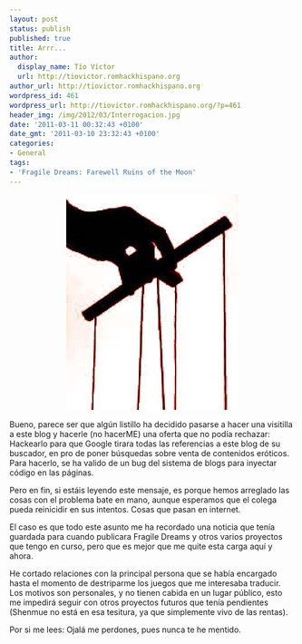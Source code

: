 ```yaml
---
layout: post
status: publish
published: true
title: Arrr...
author:
  display_name: Tío Víctor
  url: http://tiovictor.romhackhispano.org
author_url: http://tiovictor.romhackhispano.org
wordpress_id: 461
wordpress_url: http://tiovictor.romhackhispano.org/?p=461
header_img: /img/2012/03/Interrogacion.jpg
date: '2011-03-11 00:32:43 +0100'
date_gmt: '2011-03-10 23:32:43 +0100'
categories:
- General
tags:
- 'Fragile Dreams: Farewell Ruins of the Moon'
---
```

<center><img src="/img/2011/03/marioneta.jpg" width="304" height="380" /></center>

Bueno, parece ser que algún listillo ha decidido pasarse a hacer una visitilla 
a este blog y hacerle (no hacerME) una oferta que no podía rechazar: Hackearlo 
para que Google tirara todas las referencias a este blog de su buscador, en pro 
de poner búsquedas sobre venta de contenidos eróticos. Para hacerlo, se ha valido 
de un bug del sistema de blogs para inyectar código en las páginas.

Pero en fin, si estáis leyendo este mensaje, es porque hemos arreglado las cosas 
con el problema bate en mano, aunque esperamos que el colega pueda reinicidir en sus 
intentos. Cosas que pasan en internet.

El caso es que todo este asunto me ha recordado una noticia que tenía guardada para 
cuando publicara Fragile Dreams y otros varios proyectos que tengo en curso, pero que 
es mejor que me quite esta carga aquí y ahora.

He cortado relaciones con la principal persona que se había encargado hasta el momento 
de destriparme los juegos que me interesaba traducir. Los motivos son personales, y no 
tienen cabida en un lugar público, esto me impedirá seguir con otros proyectos futuros 
que tenía pendientes (Shenmue no está en esa tesitura, ya que simplemente vivo de las 
rentas).

Por si me lees: Ojalá me perdones, pues nunca te he mentido.
